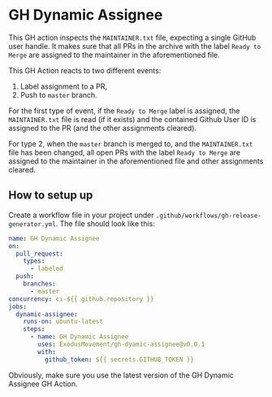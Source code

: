 # GH Dynamic Assignee

This GH action inspects the `MAINTAINER.txt` file, expecting a single GitHub
user handle. It makes sure that all PRs in the archive with the label `Ready to Merge` are assigned to the maintainer in the aforementioned file.

This GH Action reacts to two different events:

1. Label assignment to a PR,
2. Push to `master` branch.

For the first type of event, if the `Ready to Merge` label is assigned, the
`MAINTAINER.txt` file is read (if it exists) and the contained Github User ID is
assigned to the PR (and the other assignments cleared).

For type 2, when the `master` branch is merged to, and the `MAINTAINER.txt` file has been changed, all open PRs with the label `Ready to Merge` are assigned to the maintainer in the aforementioned file and other assignments cleared.

## How to setup up

Create a workflow file in your project under `.github/workflows/gh-release-generator.yml`. The file should look
like this:

```yaml
name: GH Dynamic Assignee
on:
  pull_request:
    types:
      - labeled
  push:
    branches:
      - master
concurrency: ci-${{ github.repository }}
jobs:
  dynamic-assignee:
    runs-on: ubuntu-latest
    steps:
      - name: GH Dynamic Assignee
        uses: ExodusMovement/gh-dyamic-assignee@v0.0.1
        with:
          github_token: ${{ secrets.GITHUB_TOKEN }}
```

Obviously, make sure you use the latest version of the GH Dynamic Assignee
GH Action.
